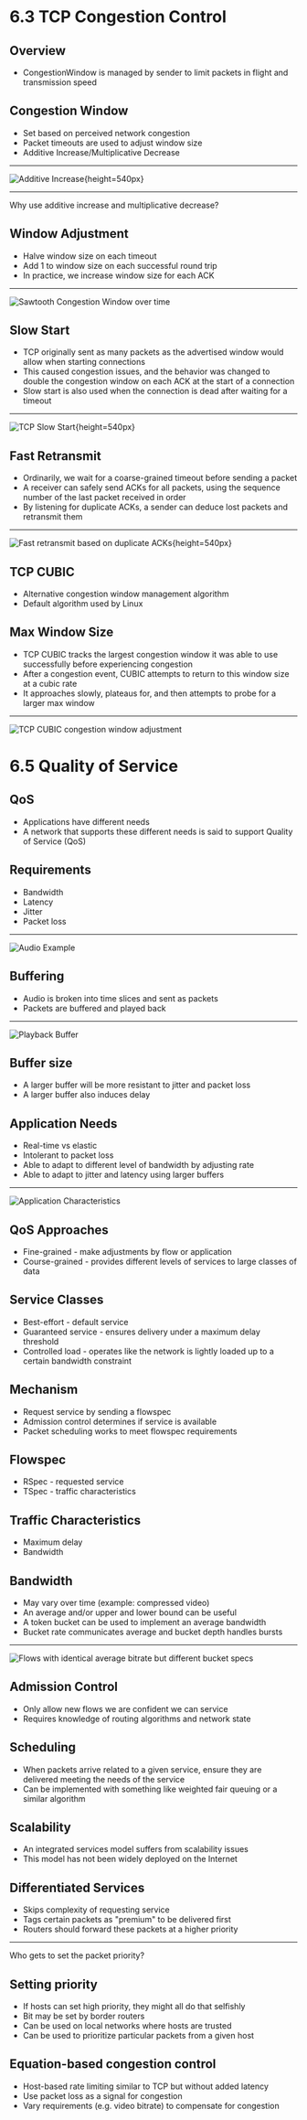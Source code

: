 6.3 TCP Congestion Control
==========================

Overview
--------

- CongestionWindow is managed by sender to limit packets in flight and transmission speed

Congestion Window
-----------------

- Set based on perceived network congestion
- Packet timeouts are used to adjust window size
- Additive Increase/Multiplicative Decrease

---

![Additive Increase](https://book.systemsapproach.org/_images/f06-08-9780123850591.png){height=540px}

---

Why use additive increase and multiplicative decrease?

Window Adjustment
-----------------

- Halve window size on each timeout
- Add 1 to window size on each successful round trip
- In practice, we increase window size for each ACK

---

![Sawtooth Congestion Window over time](https://book.systemsapproach.org/_images/f06-09-9780123850591.png)

Slow Start
----------

- TCP originally sent as many packets as the advertised window would allow when starting connections
- This caused congestion issues, and the behavior was changed to double the congestion window on each ACK at the start of a connection
- Slow start is also used when the connection is dead after waiting for a timeout

---

![TCP Slow Start](https://book.systemsapproach.org/_images/f06-10-9780123850591.png){height=540px}

Fast Retransmit
---------------

- Ordinarily, we wait for a coarse-grained timeout before sending a packet
- A receiver can safely send ACKs for all packets, using the sequence number of the last packet received in order
- By listening for duplicate ACKs, a sender can deduce lost packets and retransmit them

---

![Fast retransmit based on duplicate ACKs](https://book.systemsapproach.org/_images/f06-12-9780123850591.png){height=540px}

TCP CUBIC
---------

- Alternative congestion window management algorithm
- Default algorithm used by Linux

Max Window Size
---------------

- TCP CUBIC tracks the largest congestion window it was able to use successfully before experiencing congestion
- After a congestion event, CUBIC attempts to return to this window size at a cubic rate
- It approaches slowly, plateaus for, and then attempts to probe for a larger max window

---

![TCP CUBIC congestion window adjustment](https://book.systemsapproach.org/_images/Slide11.png)

6.5 Quality of Service
======================

QoS
---

- Applications have different needs
- A network that supports these different needs is said to support Quality of Service (QoS)

Requirements
------------

- Bandwidth
- Latency
- Jitter
- Packet loss

---

![Audio Example](https://book.systemsapproach.org/_images/f06-20-9780123850591.png)

Buffering
---------

- Audio is broken into time slices and sent as packets
- Packets are buffered and played back

---

![Playback Buffer](https://book.systemsapproach.org/_images/f06-21-9780123850591.png)

Buffer size
-----------

- A larger buffer will be more resistant to jitter and packet loss
- A larger buffer also induces delay

Application Needs
-----------------

- Real-time vs elastic
- Intolerant to packet loss
- Able to adapt to different level of bandwidth by adjusting rate
- Able to adapt to jitter and latency using larger buffers

---

![Application Characteristics](https://book.systemsapproach.org/_images/f06-23-9780123850591.png)

QoS Approaches
--------------

- Fine-grained - make adjustments by flow or application
- Course-grained - provides different levels of services to large classes of data

Service Classes
---------------

- Best-effort - default service
- Guaranteed service - ensures delivery under a maximum delay threshold
- Controlled load - operates like the network is lightly loaded up to a certain bandwidth constraint

Mechanism
---------

- Request service by sending a flowspec
- Admission control determines if service is available
- Packet scheduling works to meet flowspec requirements

Flowspec
--------

- RSpec - requested service
- TSpec - traffic characteristics

Traffic Characteristics
-----------------------

- Maximum delay
- Bandwidth

Bandwidth
---------

- May vary over time (example: compressed video)
- An average and/or upper and lower bound can be useful
- A token bucket can be used to implement an average bandwidth
- Bucket rate communicates average and bucket depth handles bursts

---

![Flows with identical average bitrate but different bucket specs](https://book.systemsapproach.org/_images/f06-24-9780123850591.png)

Admission Control
-----------------

- Only allow new flows we are confident we can service
- Requires knowledge of routing algorithms and network state

Scheduling
----------

- When packets arrive related to a given service, ensure they are delivered meeting the needs of the service
- Can be implemented with something like weighted fair queuing or a similar algorithm

Scalability
-----------

- An integrated services model suffers from scalability issues
- This model has not been widely deployed on the Internet

Differentiated Services
-----------------------

- Skips complexity of requesting service
- Tags certain packets as "premium" to be delivered first
- Routers should forward these packets at a higher priority

---

Who gets to set the packet priority?

Setting priority
----------------

- If hosts can set high priority, they might all do that selfishly
- Bit may be set by border routers
- Can be used on local networks where hosts are trusted
- Can be used to prioritize particular packets from a given host

Equation-based congestion control
---------------------------------

- Host-based rate limiting similar to TCP but without added latency
- Use packet loss as a signal for congestion
- Vary requirements (e.g. video bitrate) to compensate for congestion
